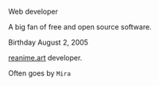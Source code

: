 Web developer

A big fan of free and open source software.

Birthday August 2, 2005

[reanime.art](https://reanime.art/) developer.

Often goes by `Mira`
